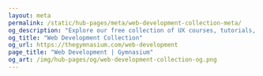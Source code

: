 ```yaml
---
layout: meta
permalink: /static/hub-pages/meta/web-development-collection-meta/
og_description: "Explore our free collection of UX courses, tutorials, webinars, articles, and jobs."
og_title: "Web Development Collection"
og_url: https://thegymnasium.com/web-development
page_title: "Web Development | Gymnasium"
og_art: /img/hub-pages/og/web-development-collection-og.png
---
```

